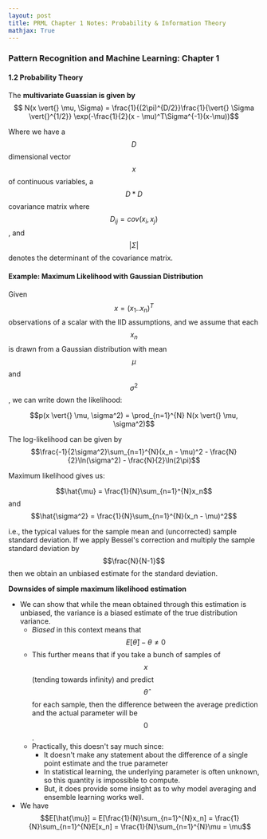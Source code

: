 ```yaml
---
layout: post
title: PRML Chapter 1 Notes: Probability & Information Theory
mathjax: True
---
```


### Pattern Recognition and Machine Learning: Chapter 1

#### 1.2 Probability Theory

The **multivariate Guassian is given by** $$ N(x \vert{} \mu, \Sigma) = \frac{1}{(2\pi)^{D/2}}\frac{1}{\vert{} \Sigma \vert{}^{1/2}} \exp(-\frac{1}{2}(x - \mu)^T\Sigma^{-1}(x-\mu))$$

Where we have a $$D$$ dimensional vector $$x$$ of continuous variables, a $$D*D$$ covariance matrix where $$D_{ij} = cov(x_i, x_j)$$ , and $$\vert{} \Sigma \vert{}$$ denotes the determinant of the covariance matrix.



#### Example: Maximum Likelihood with Gaussian Distribution

Given $$x = (x_1 .. x_n)^T​$$ observations of a scalar with the IID assumptions, and we assume that each $$x_n​$$ is drawn from a Gaussian distribution with mean $$\mu​$$ and $$\sigma^2​$$, we can write down the likelihood:

$$p(x \vert{} \mu, \sigma^2) = \prod_{n=1}^{N} N(x \vert{} \mu, \sigma^2)$$

The log-likelihood can be given by $$\frac{-1}{2\sigma^2}\sum_{n=1}^{N}(x_n - \mu)^2 - \frac{N}{2}\ln(\sigma^2) - \frac{N}{2}\ln(2\pi)$$

Maximum likelihood gives us:

$$\hat{\mu} = \frac{1}{N}\sum_{n=1}^{N}x_n$$ and $$\hat{\sigma^2} = \frac{1}{N}\sum_{n=1}^{N}(x_n - \mu)^2$$ 

i.e., the typical values for the sample mean and (uncorrected) sample standard deviation. If we apply Bessel's correction and multiply the sample standard deviation by $$\frac{N}{N-1}$$ then we obtain an unbiased estimate for the standard deviation.

**Downsides of simple maximum likelihood estimation**

- We can show that while the mean obtained through this estimation is unbiased, the variance is a biased estimate of the true distribution variance.
  - *Biased* in this context means that $$E[\hat{\theta}] - \theta \neq{} 0$$
  - This further means that if you take a bunch of samples of $$x$$ (tending towards infinity) and predict $$\hat{\theta}$$ for each sample, then the difference between the average prediction and the actual parameter will be $$0$$. 
  - Practically, this doesn't say much since:
    - It doesn't make any statement about the difference of a single point estimate and the true parameter
    - In statistical learning, the underlying parameter is often unknown, so this quantity is impossible to compute.
    - But, it does provide some insight as to why model averaging and ensemble learning works well.
- We have $$E[\hat{\mu}] = E[\frac{1}{N}\sum_{n=1}^{N}x_n] = \frac{1}{N}\sum_{n=1}^{N}E[x_n] = \frac{1}{N}\sum_{n=1}^{N}\mu = \mu$$ 

